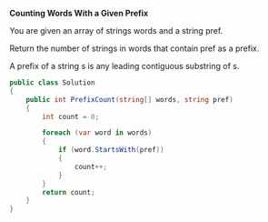 <b>Counting Words With a Given Prefix</b>

You are given an array of strings words and a string pref.

Return the number of strings in words that contain pref as a prefix.

A prefix of a string s is any leading contiguous substring of s.

```csharp
public class Solution
{
    public int PrefixCount(string[] words, string pref)
    {
        int count = 0;

        foreach (var word in words)
        {
            if (word.StartsWith(pref))
            {
                count++;
            }
        }
        return count;
    }
}

 

